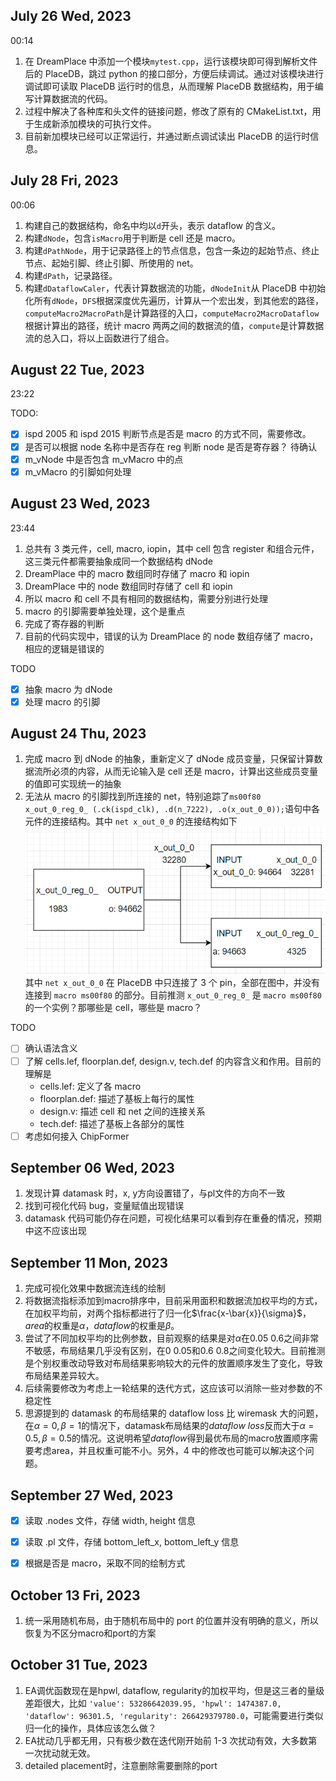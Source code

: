 ## July 26 Wed, 2023

00:14

1. 在 DreamPlace 中添加一个模块`mytest.cpp`，运行该模块即可得到解析文件后的 PlaceDB，跳过 python 的接口部分，方便后续调试。通过对该模块进行调试即可读取 PlaceDB 运行时的信息，从而理解 PlaceDB 数据结构，用于编写计算数据流的代码。
2. 过程中解决了各种库和头文件的链接问题，修改了原有的 CMakeList.txt，用于生成新添加模块的可执行文件。
3. 目前新加模块已经可以正常运行，并通过断点调试读出 PlaceDB 的运行时信息。

## July 28 Fri, 2023

00:06

1. 构建自己的数据结构，命名中均以`d`开头，表示 dataflow 的含义。
2. 构建`dNode`，包含`isMacro`用于判断是 cell 还是 macro。
3. 构建`dPathNode`，用于记录路径上的节点信息，包含一条边的起始节点、终止节点、起始引脚、终止引脚、所使用的 net。
4. 构建`dPath`，记录路径。
5. 构建`dDataflowCaler`，代表计算数据流的功能，`dNodeInit`从 PlaceDB 中初始化所有`dNode`，`DFS`根据深度优先遍历，计算从一个宏出发，到其他宏的路径，`computeMacro2MacroPath`是计算路径的入口，`computeMacro2MacroDataflow`根据计算出的路径，统计 macro 两两之间的数据流的值，`compute`是计算数据流的总入口，将以上函数进行了组合。

## August 22 Tue, 2023

23:22

TODO:

-   [x] ispd 2005 和 ispd 2015 判断节点是否是 macro 的方式不同，需要修改。
-   [x] 是否可以根据 node 名称中是否存在 reg 判断 node 是否是寄存器？ 待确认
-   [x] m_vNode 中是否包含 m_vMacro 中的点
-   [x] m_vMacro 的引脚如何处理

## August 23 Wed, 2023

23:44

1. 总共有 3 类元件，cell, macro, iopin，其中 cell 包含 register 和组合元件，这三类元件都需要抽象成同一个数据结构 dNode
2. DreamPlace 中的 macro 数组同时存储了 macro 和 iopin
3. DreamPlace 中的 node 数组同时存储了 cell 和 iopin
4. 所以 macro 和 cell 不具有相同的数据结构，需要分别进行处理
5. macro 的引脚需要单独处理，这个是重点
6. 完成了寄存器的判断
7. 目前的代码实现中，错误的认为 DreamPlace 的 node 数组存储了 macro，相应的逻辑是错误的

TODO

-   [x] 抽象 macro 为 dNode
-   [x] 处理 macro 的引脚

## August 24 Thu, 2023

1. 完成 macro 到 dNode 的抽象，重新定义了 dNode 成员变量，只保留计算数据流所必须的内容，从而无论输入是 cell 还是 macro，计算出这些成员变量的值即可实现统一的抽象
2. 无法从 macro 的引脚找到所连接的 net，特别追踪了`ms00f80 x_out_0_reg_0_ (.ck(ispd_clk), .d(n_7222), .o(x_out_0_0));`语句中各元件的连接结构。其中 `net x_out_0_0` 的连接结构如下
   ![](./figures/x_out_0_0.png)
   其中 `net x_out_0_0` 在 PlaceDB 中只连接了 3 个 pin，全部在图中，并没有连接到 `macro ms00f80` 的部分。目前推测 `x_out_0_reg_0_` 是 `macro ms00f80` 的一个实例？那哪些是 cell，哪些是 macro？

TODO

-   [ ] 确认语法含义
-   [ ] 了解 cells.lef, floorplan.def, design.v, tech.def 的内容含义和作用。目前的理解是
    -   cells.lef: 定义了各 macro
    -   floorplan.def: 描述了基板上每行的属性
    -   design.v: 描述 cell 和 net 之间的连接关系
    -   tech.def: 描述了基板上各部分的属性
-   [ ] 考虑如何接入 ChipFormer

## September 06 Wed, 2023
1. 发现计算 datamask 时，x, y方向设置错了，与pl文件的方向不一致
2. 找到可视化代码 bug，变量赋值出现错误
3. datamask 代码可能仍存在问题，可视化结果可以看到存在重叠的情况，预期中这不应该出现

## September 11 Mon, 2023
1. 完成可视化效果中数据流连线的绘制
2. 将数据流指标添加到macro排序中，目前采用面积和数据流加权平均的方式，在加权平均前，对两个指标都进行了归一化$\frac{x-\bar{x}}{\sigma}$，$area$的权重是$\alpha$，$dataflow$的权重是$\beta$。
3. 尝试了不同加权平均的比例参数，目前观察的结果是对$\alpha$在$0.05~0.6$之间非常不敏感，布局结果几乎没有区别，在$0~0.05$和$0.6~0.8$之间变化较大。目前推测是个别权重改动导致对布局结果影响较大的元件的放置顺序发生了变化，导致布局结果差异较大。
4. 后续需要修改为考虑上一轮结果的迭代方式，这应该可以消除一些对参数的不稳定性
5. 思源提到的 datamask 的布局结果的 dataflow loss 比 wiremask 大的问题，在$\alpha=0,\beta=1$的情况下，datamask布局结果的$dataflow\ loss$反而大于$\alpha=0.5,\beta=0.5$的情况。这说明希望$dataflow$得到最优布局的macro放置顺序需要考虑area，并且权重可能不小。另外，4 中的修改也可能可以解决这个问题。

## September 27 Wed, 2023
- [x] 读取 .nodes 文件，存储 width, height 信息
- [x] 读取 .pl 文件，存储 bottom_left_x, bottom_left_y 信息
- [x] 根据是否是 macro，采取不同的绘制方式


## October 13 Fri, 2023
1. 统一采用随机布局，由于随机布局中的 port 的位置并没有明确的意义，所以恢复为不区分macro和port的方案

## October 31 Tue, 2023
1. EA调优函数现在是hpwl, dataflow, regularity的加权平均，但是这三者的量级差距很大，比如
   `'value': 53286642039.95, 'hpwl': 1474387.0, 'dataflow': 96301.5, 'regularity': 266429379780.0`，可能需要进行类似归一化的操作，具体应该怎么做？
2. EA扰动几乎都无用，只有极少数在迭代刚开始前 1-3 次扰动有效，大多数第一次扰动就无效。
3. detailed placement时，注意删除需要删除的port